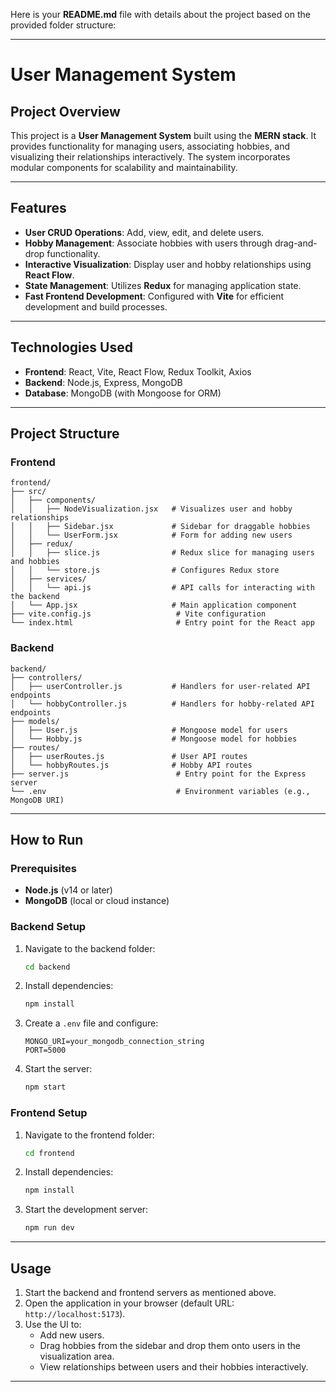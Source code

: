 Here is your **README.md** file with details about the project based on the provided folder structure:

---

# User Management System

## Project Overview

This project is a **User Management System** built using the **MERN stack**. It provides functionality for managing users, associating hobbies, and visualizing their relationships interactively. The system incorporates modular components for scalability and maintainability.

---

## Features

- **User CRUD Operations**: Add, view, edit, and delete users.
- **Hobby Management**: Associate hobbies with users through drag-and-drop functionality.
- **Interactive Visualization**: Display user and hobby relationships using **React Flow**.
- **State Management**: Utilizes **Redux** for managing application state.
- **Fast Frontend Development**: Configured with **Vite** for efficient development and build processes.

---

## Technologies Used

- **Frontend**: React, Vite, React Flow, Redux Toolkit, Axios
- **Backend**: Node.js, Express, MongoDB
- **Database**: MongoDB (with Mongoose for ORM)

---

## Project Structure

### Frontend

```
frontend/
├── src/
│   ├── components/
│   │   ├── NodeVisualization.jsx   # Visualizes user and hobby relationships
│   │   ├── Sidebar.jsx             # Sidebar for draggable hobbies
│   │   └── UserForm.jsx            # Form for adding new users
│   ├── redux/
│   │   ├── slice.js                # Redux slice for managing users and hobbies
│   │   └── store.js                # Configures Redux store
│   ├── services/
│   │   └── api.js                  # API calls for interacting with the backend
│   └── App.jsx                     # Main application component
├── vite.config.js                   # Vite configuration
└── index.html                       # Entry point for the React app
```

### Backend

```
backend/
├── controllers/
│   ├── userController.js           # Handlers for user-related API endpoints
│   └── hobbyController.js          # Handlers for hobby-related API endpoints
├── models/
│   ├── User.js                     # Mongoose model for users
│   └── Hobby.js                    # Mongoose model for hobbies
├── routes/
│   ├── userRoutes.js               # User API routes
│   └── hobbyRoutes.js              # Hobby API routes
├── server.js                        # Entry point for the Express server
└── .env                             # Environment variables (e.g., MongoDB URI)
```

---

## How to Run

### Prerequisites

- **Node.js** (v14 or later)
- **MongoDB** (local or cloud instance)

### Backend Setup

1. Navigate to the backend folder:
   ```bash
   cd backend
   ```
2. Install dependencies:
   ```bash
   npm install
   ```
3. Create a `.env` file and configure:
   ```env
   MONGO_URI=your_mongodb_connection_string
   PORT=5000
   ```
4. Start the server:
   ```bash
   npm start
   ```

### Frontend Setup

1. Navigate to the frontend folder:
   ```bash
   cd frontend
   ```
2. Install dependencies:
   ```bash
   npm install
   ```
3. Start the development server:
   ```bash
   npm run dev
   ```

---

## Usage

1. Start the backend and frontend servers as mentioned above.
2. Open the application in your browser (default URL: `http://localhost:5173`).
3. Use the UI to:
   - Add new users.
   - Drag hobbies from the sidebar and drop them onto users in the visualization area.
   - View relationships between users and their hobbies interactively.

---



